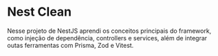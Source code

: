 # Nest Clean

Nesse projeto de NestJS aprendi os conceitos principais do framework, como injeção de dependência, controllers e services, além de integrar outas ferramentas com Prisma, Zod e Vitest.